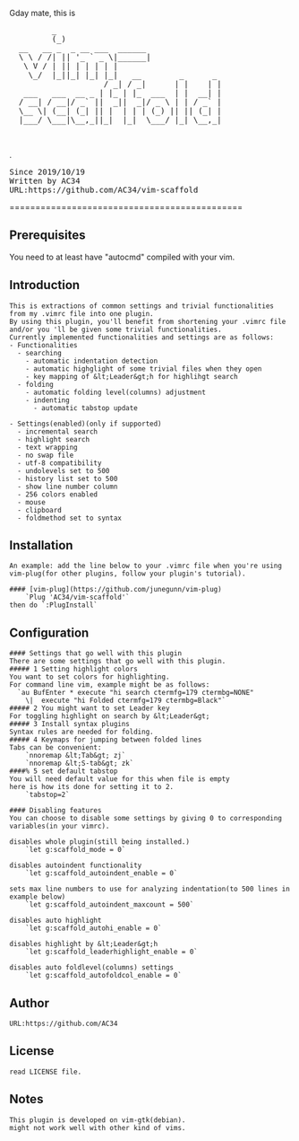  Gday mate, this is 
 <pre>         _                                  
         (_)                                 
  __   __ _  _ __ ___  ______                
  \ \ / /| || '_ ` _ \|______|               
   \ V / | || | | | | |                      
    \_/  |_||_| |_| |_|   __        _      _ 
                    / _| / _|      | |    | |
   ___   ___  __ _ | |_ | |_  ___  | |  __| |
  / __| / __|/ _` ||  _||  _|/ _ \ | | / _` |
  \__ \| (__| (_| || |  | | | (_) || || (_| |
  |___/ \___|\__,_||_|  |_|  \___/ |_| \__,_|
                                             
                                             
</pre>
.
 
<pre>Since 2019/10/19
Written by AC34
URL:https://github.com/AC34/vim-scaffold
</pre>
=============================================

Prerequisites
---------------------------------------------
You need to at least have "autocmd" compiled with your vim.

Introduction
---------------------------------------------
	This is extractions of common settings and trivial functionalities from my .vimrc file into one plugin.  
	By using this plugin, you'll benefit from shortening your .vimrc file and/or you 'll be given some trivial functionalities.  
	Currently implemented functionalities and settings are as follows:  
	- Functionalities
	  - searching
	    - automatic indentation detection
	    - automatic highglight of some trivial files when they open
	    - key mapping of &lt;Leader&gt;h for highlihgt search
	  - folding
	    - automatic folding level(columns) adjustment
		- indenting
		  - automatic tabstop update
	
	- Settings(enabled)(only if supported)
	  - incremental search
	  - highlight search
	  - text wrapping
	  - no swap file
	  - utf-8 compatibility
	  - undolevels set to 500
	  - history list set to 500
	  - show line number column
	  - 256 colors enabled
	  - mouse
	  - clipboard
	  - foldmethod set to syntax

Installation
---------------------------------------------
	An example: add the line below to your .vimrc file when you're using vim-plug(for other plugins, follow your plugin's tutorial).
	
	#### [vim-plug](https://github.com/junegunn/vim-plug)
		`Plug 'AC34/vim-scaffold'`
	then do `:PlugInstall`

Configuration
---------------------------------------------
	#### Settings that go well with this plugin
	There are some settings that go well with this plugin.
	##### 1 Setting highlight colors
	You want to set colors for highlighting.  
	For command line vim, example might be as follows:  
	  `au BufEnter * execute "hi search ctermfg=179 ctermbg=NONE"
	    \|  execute "hi Folded ctermfg=179 ctermbg=Black"`
	##### 2 You might want to set Leader key
	For toggling highlight on search by &lt;Leader&gt;
	##### 3 Install syntax plugins
	Syntax rules are needed for folding.
	##### 4 Keymaps for jumping between folded lines
	Tabs can be convenient:
		`nnoremap &lt;Tab&gt; zj`
		`nnoremap &lt;S-tab&gt; zk`
	####% 5 set default tabstop
	You will need default value for this when file is empty
	here is how its done for setting it to 2.
		`tabstop=2`
	
	#### Disabling features
	You can choose to disable some settings by giving 0 to corresponding variables(in your vimrc).
	
	disables whole plugin(still being installed.)  
		`let g:scaffold_mode = 0`
	
	disables autoindent functionality  
		`let g:scaffold_autoindent_enable = 0`
	
	sets max line numbers to use for analyzing indentation(to 500 lines in example below)  
		`let g:scaffold_autoindent_maxcount = 500`
	
	disables auto highlight  
		`let g:scaffold_autohi_enable = 0`
	
	disables highlight by &lt;Leader&gt;h  
		`let g:scaffold_leaderhighlight_enable = 0`
	
	disables auto foldlevel(columns) settings
		`let g:scaffold_autofoldcol_enable = 0`

Author
---------------------------------------------
	URL:https://github.com/AC34

License
---------------------------------------------
	read LICENSE file.

Notes
---------------------------------------------
	This plugin is developed on vim-gtk(debian).
	might not work well with other kind of vims.

